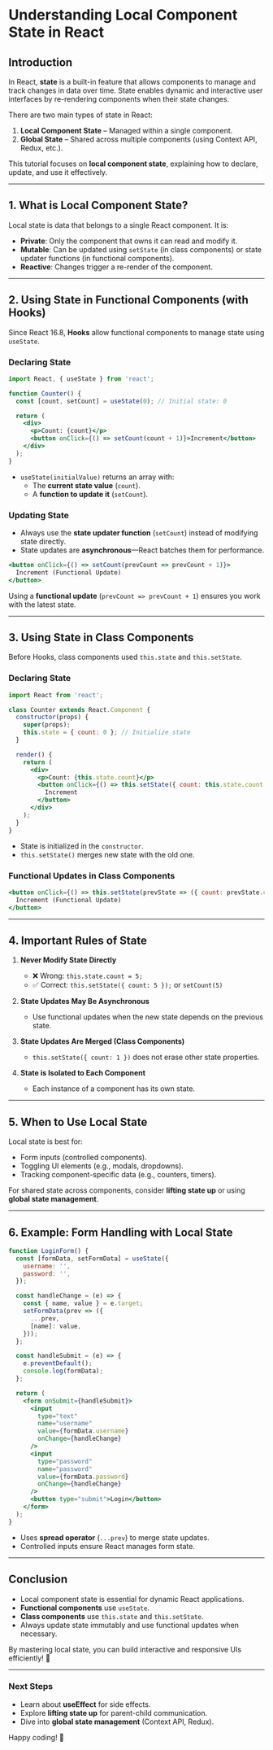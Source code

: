 # **Understanding Local Component State in React**

## **Introduction**
In React, **state** is a built-in feature that allows components to manage and track changes in data over time. State enables dynamic and interactive user interfaces by re-rendering components when their state changes.

There are two main types of state in React:
1. **Local Component State** – Managed within a single component.
2. **Global State** – Shared across multiple components (using Context API, Redux, etc.).

This tutorial focuses on **local component state**, explaining how to declare, update, and use it effectively.

---

## **1. What is Local Component State?**
Local state is data that belongs to a single React component. It is:
- **Private**: Only the component that owns it can read and modify it.
- **Mutable**: Can be updated using `setState` (in class components) or state updater functions (in functional components).
- **Reactive**: Changes trigger a re-render of the component.

---

## **2. Using State in Functional Components (with Hooks)**
Since React 16.8, **Hooks** allow functional components to manage state using `useState`.

### **Declaring State**
```jsx
import React, { useState } from 'react';

function Counter() {
  const [count, setCount] = useState(0); // Initial state: 0

  return (
    <div>
      <p>Count: {count}</p>
      <button onClick={() => setCount(count + 1)}>Increment</button>
    </div>
  );
}
```
- `useState(initialValue)` returns an array with:
  - The **current state value** (`count`).
  - A **function to update it** (`setCount`).

### **Updating State**
- Always use the **state updater function** (`setCount`) instead of modifying state directly.
- State updates are **asynchronous**—React batches them for performance.

```jsx
<button onClick={() => setCount(prevCount => prevCount + 1)}>
  Increment (Functional Update)
</button>
```
Using a **functional update** (`prevCount => prevCount + 1`) ensures you work with the latest state.

---

## **3. Using State in Class Components**
Before Hooks, class components used `this.state` and `this.setState`.

### **Declaring State**
```jsx
import React from 'react';

class Counter extends React.Component {
  constructor(props) {
    super(props);
    this.state = { count: 0 }; // Initialize state
  }

  render() {
    return (
      <div>
        <p>Count: {this.state.count}</p>
        <button onClick={() => this.setState({ count: this.state.count + 1 })}>
          Increment
        </button>
      </div>
    );
  }
}
```
- State is initialized in the `constructor`.
- `this.setState()` merges new state with the old one.

### **Functional Updates in Class Components**
```jsx
<button onClick={() => this.setState(prevState => ({ count: prevState.count + 1 }))}>
  Increment (Functional Update)
</button>
```

---

## **4. Important Rules of State**
1. **Never Modify State Directly**
   - ❌ Wrong: `this.state.count = 5;`
   - ✅ Correct: `this.setState({ count: 5 });` or `setCount(5)`

2. **State Updates May Be Asynchronous**
   - Use functional updates when the new state depends on the previous state.

3. **State Updates Are Merged (Class Components)**
   - `this.setState({ count: 1 })` does not erase other state properties.

4. **State is Isolated to Each Component**
   - Each instance of a component has its own state.

---

## **5. When to Use Local State**
Local state is best for:
- Form inputs (controlled components).
- Toggling UI elements (e.g., modals, dropdowns).
- Tracking component-specific data (e.g., counters, timers).

For shared state across components, consider **lifting state up** or using **global state management**.

---

## **6. Example: Form Handling with Local State**
```jsx
function LoginForm() {
  const [formData, setFormData] = useState({
    username: '',
    password: '',
  });

  const handleChange = (e) => {
    const { name, value } = e.target;
    setFormData(prev => ({
      ...prev,
      [name]: value,
    }));
  };

  const handleSubmit = (e) => {
    e.preventDefault();
    console.log(formData);
  };

  return (
    <form onSubmit={handleSubmit}>
      <input
        type="text"
        name="username"
        value={formData.username}
        onChange={handleChange}
      />
      <input
        type="password"
        name="password"
        value={formData.password}
        onChange={handleChange}
      />
      <button type="submit">Login</button>
    </form>
  );
}
```
- Uses **spread operator** (`...prev`) to merge state updates.
- Controlled inputs ensure React manages form state.

---

## **Conclusion**
- Local component state is essential for dynamic React applications.
- **Functional components** use `useState`.
- **Class components** use `this.state` and `this.setState`.
- Always update state immutably and use functional updates when necessary.

By mastering local state, you can build interactive and responsive UIs efficiently! 🚀

---

### **Next Steps**
- Learn about **useEffect** for side effects.
- Explore **lifting state up** for parent-child communication.
- Dive into **global state management** (Context API, Redux).

Happy coding! 🎉